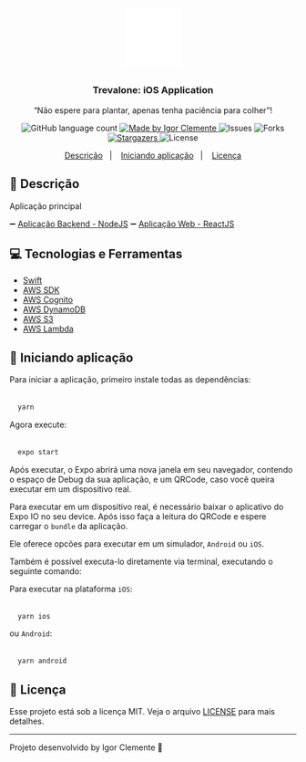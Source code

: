 <h1 align="center">
    <img alt="GoStack" src="logo.png" width="100px" background="#000000" />
</h1>

<h3 align="center">
  Trevalone: iOS Application
</h3>

<p align="center">“Não espere para plantar, apenas tenha paciência para colher”!</blockquote>

<p align="center">
  <img alt="GitHub language count" src="https://img.shields.io/github/languages/count/IgorClemente/trevalone?color=%2304D361">

  <a href="https://rocketseat.com.br">
    <img alt="Made by Igor Clemente" src="https://img.shields.io/badge/made%20by-Igor Clemente-%2304D361">
  </a>

  <img alt="Issues" src="https://img.shields.io/github/issues/IgorClemente/trevalone">

  <img alt="Forks" src="https://img.shields.io/github/forks/IgorClemente/trevalone">

  <a href="https://github.com/IgorClemente/trevalone/stargazers">
    <img alt="Stargazers" src="https://img.shields.io/github/stars/IgorClemente/trevalone">
  </a>

  <img alt="License" src="https://img.shields.io/github/license/IgorClemente/trevalone">
</p>

<p align="center">
  <a href="#rocket-descrição">Descrição</a>&nbsp;&nbsp;&nbsp;|&nbsp;&nbsp;&nbsp;
  <a href="#hammer-iniciando-a-aplicação">Iniciando aplicação</a>&nbsp;&nbsp;&nbsp;|&nbsp;&nbsp;&nbsp;
  <a href="#memo-licença">Licença</a>
</p>

## :rocket: Descrição

Aplicação principal

:heavy_minus_sign: [Aplicação Backend - NodeJS](https://github.com/IgorClemente/omnistack-week-challenge1)
:heavy_minus_sign: [Aplicação Web - ReactJS](https://github.com/IgorClemente/omnistack-week-challenge2)

## :computer: Tecnologias e Ferramentas

- [Swift](https://www.apple.com/br/swift/)
- [AWS SDK](https://aws.amazon.com/pt/tools/)
- [AWS Cognito](https://aws.amazon.com/pt/cognito/)
- [AWS DynamoDB](https://pixel.everesttech.net/4422/cq?ev_sid=3&ev_ln=dynamodb%20aws&ev_lx=kwd-64246267482&ev_crx=89108950468&ev_mt=e&ev_n=g&ev_ltx=&ev_pl=&ev_pos=&ev_dvc=c&ev_dvm=&ev_phy=1001773&ev_loc=&ev_cx=377183548&ev_ax=22645460548&ev_efid=Cj0KCQjw3qzzBRDnARIsAECmrypxkEEfyE6ayL9UOULa8z3L-ju5lIdCTRK5SmDPh0-ihDBApv3U9mgaAoItEALw_wcB:G:s&url=http://aws.amazon.com/dynamodb/%3Fsc_channel%3DPS%26sc_campaign%3Dacquisition_BR%26sc_publisher%3Dgoogle%26sc_medium%3Denglish_dynamodb_b%26sc_content%3Ddynamodb_e%26sc_detail%3Ddynamodb%2520aws%26sc_category%3Ddynamodb%26sc_segment%3D89108950468%26sc_matchtype%3De%26sc_country%3DBR%26s_kwcid%3DAL!4422!3!89108950468!e!!g!!dynamodb%2520aws%26ef_id%3DCj0KCQjw3qzzBRDnARIsAECmrypxkEEfyE6ayL9UOULa8z3L-ju5lIdCTRK5SmDPh0-ihDBApv3U9mgaAoItEALw_wcB:G:s)
- [AWS S3](https://pixel.everesttech.net/4422/cq?ev_sid=3&ev_ln=aws%20s3&ev_lx=kwd-20982008831&ev_crx=293625497751&ev_mt=e&ev_n=g&ev_ltx=&ev_pl=&ev_pos=&ev_dvc=c&ev_dvm=&ev_phy=1001773&ev_loc=&ev_cx=377181628&ev_ax=22645418188&ev_efid=Cj0KCQjw3qzzBRDnARIsAECmrypuUGy2s2O8zo5lk35Jj_bDey7guwgr8h1vUf-J0Z2hIYvcj1B9KxYaAjssEALw_wcB:G:s&url=https://aws.amazon.com/s3/%3Fsc_channel%3DPS%26sc_campaign%3Dacquisition_BR%26sc_publisher%3Dgoogle%26sc_medium%3DACQ-P%257CPS-GO%257CBrand%257CDesktop%257CSU%257CStorage%257CS3%257CBR%257CEN%257CText%26sc_content%3Ds3_e%26sc_detail%3Daws%2520s3%26sc_category%3DStorage%26sc_segment%3D293625497751%26sc_matchtype%3De%26sc_country%3DBR%26s_kwcid%3DAL!4422!3!293625497751!e!!g!!aws%2520s3%26ef_id%3DCj0KCQjw3qzzBRDnARIsAECmrypuUGy2s2O8zo5lk35Jj_bDey7guwgr8h1vUf-J0Z2hIYvcj1B9KxYaAjssEALw_wcB:G:s)
- [AWS Lambda](https://aws.amazon.com/pt/lambda/)

## :hammer: Iniciando aplicação

Para iniciar a aplicação, primeiro instale todas as dependências:

```bash

  yarn

```

Agora execute:

```bash

  expo start

```

Após executar, o Expo abrirá uma nova janela em seu navegador, contendo o espaço de Debug da sua aplicação, e um QRCode, caso você queira executar em um dispositivo real.

Para executar em um dispositivo real, é necessário baixar o aplicativo do Expo IO no seu device. Após isso faça a leitura do QRCode e espere carregar o `bundle` da aplicação.

Ele oferece opcões para executar em um simulador, `Android` ou `iOS`.

Também é possível executa-lo diretamente via terminal, executando o seguinte comando:

Para executar na plataforma `iOS`:

```bash

  yarn ios

```

ou `Android`:

```bash

  yarn android

```

## :memo: Licença

Esse projeto está sob a licença MIT. Veja o arquivo [LICENSE](LICENSE) para mais detalhes.

---

Projeto desenvolvido by Igor Clemente :wave:
